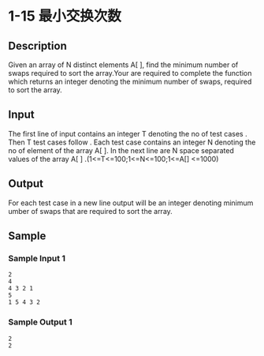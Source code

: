 # 1-15 最小交换次数

## Description

Given an array of N distinct elements A[ ], find the minimum number of swaps required to sort the array.Your are required to complete the function which returns an integer denoting the minimum number of swaps, required to sort the array.

## Input

The first line of input contains an integer T denoting the no of test cases . Then T test cases follow . Each test case contains an integer N denoting the no of element of the array A[ ]. In the next line are N space separated values of the array A[ ] .(1<=T<=100;1<=N<=100;1<=A[] <=1000)

## Output

For each test case in a new line output will be an integer denoting minimum umber of swaps that are required to sort the array.

## Sample

### Sample Input 1

~~~
2
4
4 3 2 1
5
1 5 4 3 2
~~~

### Sample Output 1

~~~
2
2
~~~